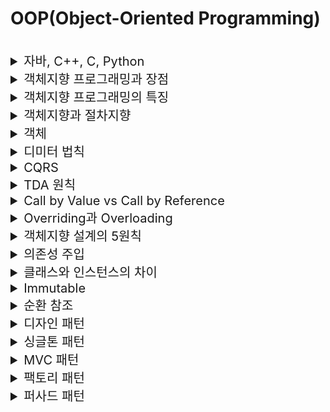 # OOP(Object-Oriented Programming)

<br>

<details>
<summary style="font-size:20px">자바, C++, C, Python</summary>
<div markdown="1">

* 자바: 컴파일 언어(코드 전체를 한번에 번역), 객체지향 언어, 기본 단위가 Class, 거의 완전한 OOP, 가상머신에서 실행하여 OS와 독립적, 가비지 콜렉션 지원
* C++: 컴파일 언어, 객체지향 언어, C의 상위 호환으로 절차지향이 섞임, 각 OS에 맞는 기계어로 변환해 실행(속도 빠름), 메모리를 직접 관리할 수 있음
* C: 컴파일 언어, 절차지향 언어
* Python: 인터프리터 언어(코드를 한줄씩 번역해 실행), 객체지향 언어, C언어를 기반으로 한 언어로 머신러닝, 빅데이터 등의 분야에서 많이 사용

</div>
</details>


<details>
<summary style="font-size:20px">객체지향 프로그래밍과 장점</summary>
<div markdown="1">

* 프로그래밍에서 필요한 데이터를 `추상화`시켜 상태와 행위를 가진 `객체`를 만들고 그 객체들 간의 유기적인 `상호작용`을 통해 로직을 구성하는 프로그래밍 방식
* `추상화`가 쉽고 `상속`을 통해 코드 `재산성성`을 높일 수 있으며 객체 단위로 코드가 나눠져 있기 때문에 `디버깅과 유지보수`에 용이

</div>
</details>

<details>
<summary style="font-size:20px">객체지향 프로그래밍의 특징</summary>
<div markdown="1">

* `추상화`: 사물의 불필요한 부분을 제거하고 공통된 특징만 추출하여 이해하기 쉽게 만드는 작업
  * 하위클래스들에 존재하는 공통적인 메소드를 `인터페이스`로 정의
* `캡슐화`: 속성과 기능을 멤버 변수와 멤버 함수로 만들어 클래스라는 캡슐에 넣음
  * 목적: 소스 코드의 수정없는 재활용
  * 외부 사용자는 클래스의 세부 구현에 대해 알 필요X
  * `정보 은닉`: 접근지정자 `private`으로 멤버 변수 선언, 해당 변수에 접근하는 별도의 함수 정의
* `상속`: 부모 클래스의 기능을 모두 또는 일부 수정하여 자식 클래스가 사용하는 것
  * 코드 재사용
* `다형성`: 같은 메서드가 각각의 객체에서 서로 다른 방법으로 응답, `상속`에서 효과를 발휘, 하나의 변수명/함수명 등이 상황에 따라서 다르게 동작하는 것
  * 부모 클래스: 추상 클래스, 함수: 추상 함수
  * 자식 클래스: draw 함수를 자신의 목적에 맞게, 서로 다른 방법으로 구현 / ex) 삼각형, 사각형 그리기

</div>
</details>


<details>
<summary style="font-size:20px">객체지향과 절차지향</summary>
<div markdown="1">

* 객체지향: 객체별 개별 코딩, 클래스를 이용해 기능별로 구성 가능, 실행 속도 느림, Java -> 상태 보관
* 절차지향: 해야 할 작업을 순서대로 코딩, 함수 단위로 구성, 실행 속도 빠름, C

</div>
</details>


<details>
<summary style="font-size:20px">객체</summary>
<div markdown="1">

#### 객체
* 데이터(변수)와 데이터의 동작(함수, 절차, 기능)을 모두 포함한 개념

#### 객체의 종류
- VO(Value Object): 불변 객체, 동일하게 생성된 VO는 항상 동일한 상태여야하며 인스턴스화된 VO는 항상 유효한 값을 리턴해야함
- DTO(Data Transfer Object): 데이터 전송 객체, 상태를 보호하지 않으며 모든 속성을 노출하는 객체
- Entity: 유일한 식별자가 있는 객체로 보통 데이터 베이스에 저장
- DAO(Data Access Object, Repository): 데이터 베이스에 접근할 때 사용하는 추상 객체
- BO(Business Object, Service): 비지니스 로직이 들어있는 객체
  
</div>
</details>

<details>
<summary style="font-size:20px">디미터 법칙</summary>
<div markdown="1">

* 디미터 법칙: 최소 지식의 법칙, 모듈은 자신이 조작하는 객체의 속사정을 몰라야한다는 원칙

</div>
</details>

<details>
<summary style="font-size:20px">CQRS</summary>
<div markdown="1">

* CQRS(Command and Query Responsibility Segregtaion): 하나의 메소드는 명령이나 쿼리여야하며 두 가지 기능을 모두 가져서는 안된다는 이론으로 명령은 객체의 상태를 변경할 수 있지만 값을 반환하지 않고 쿼리는 값을 반환하지만 객체를 변경하지 않음

</div>
</details>

<details>
<summary style="font-size:20px">TDA 원칙</summary>
<div markdown="1">

* TDA 원칙(Tell Dont Ask): 물어보지 말고 그냥 시켜라, 객체와 객체가 협력하는 경우 다른 객체의 정보를 요구하지 말고 그냥 행위하도록 시키라는 의미

</div>
</details>

<details>
<summary style="font-size:20px"> Call by Value vs Call by Reference</summary>
<div markdown="1">

* `값을 복사`를 하여 처리하는지 `직접 참조`하는지의 차이
* Call by Value: 인자로 받은 값을 복사하여 처리
* Call by Reference: 인자로 받은 값의 주소를 참조하여 직접 값에 영향을 줌

</div>
</details>


<details>
<summary style="font-size:20px">Overriding과 Overloading</summary>
<div markdown="1">

* 오버라이딩: 부모 클래스에 존재하는 메서드를 자식 클래스에서 재정의하는 것
```java
SuperClass super = new SubClass();
super.function(); // SubClass의 함수 실행
```

* 오버로딩: 같은 이름의 메소드를 여러 개 정의, 매개변수의 타입이나 개수가 달라야 함

</div>
</details>


<details>
<summary style="font-size:20px">객체지향 설계의 5원칙</summary>
<div markdown="1">

* `SRP(Single Responsibility Principle)`: 단일 책임 원칙, 클래스는 단 하나의 책임을 가져야 하며 클래스를 변경하는 이유는 단 하나의 이유이어야 한다.
* `OCP(Open-Closed Principle)`: 개방-폐쇄 원칙, 확장에는 열려 있어야 하고 변경에는 닫혀 있어야 한다.
  * 추상화(인터페이스)
* `LSP(Liskov Substitution Principle)`: 리스코프 치환 원칙, 상위 타입의 객체를 하위 타입의 객체로 치환해도 상위 타입을 사용하는 프로그램은 정상적으로 동작해야 한다.
  * 자식 클래스는 언제나 자신의 부모 클래스를 대체할 수 있다는 원칙이다
  * 자식 클래스가 부모 클래스의 기존 메소드의 의미를 해치지는 않는다.
  * 보통 상속보단 컴포지션을 사용해라.
* `ISP(Interface Segregation Principle)`: 인터페이스 분리 원칙, 인터페이스는 그 인터페이스를 사용하는 클라이언트를 기준으로 분리해야 한다.
  * 인터페이스는 public으로 선언된 메서드이다.
  * 자신이 사용하지 않는 인터페이스는 구현하지 말아야 한다는 원칙
  * 일반적인 한 개의 인터페이스보다 구체적인 여러가지의 인터페이스를 구현하는 원칙
* `DIP(Dependency Inversion Principle)`: 의존 역전 원칙, 고수준 모듈은 저수준 모듈의 구현에 의존해서는 안된다.
  * 의존성(다른 객체나 함수를 사용하는 것)
  * 변하지 않는 객체에 의존한다.
  * 상위 클래스, 인터페이스, 추상 클래스일수록 변하지 않을 가능성이 높기에 하위 클래스나 구체(concrete) 클래스가 아닌 상위 클래스, 인터페이스, 추상 클래스에 의존한다.

</div>
</details>

<details>
<summary style="font-size:20px">의존성 주입</summary>
<div markdown="1">

#### 의존성 주입
* 의존성에 필요한 값을 외부에서 파라미터로 받아 넣어주는 것

#### 객체 생성 시의 의존성 주입의 방법
* 수정자 주입: Setter를 통해서 필드에 의존성을 주입하는 것
* 생성자 주입: 생성자를 호츨 할 때 의존성을 주입하는 것
* 필드 주입: DI 프레임워크가 필수적으로 필요한 방법으로 필드에 맞는 프레임워크에 의해 의존성을 주입하는 것

</div>
</details>


<details>
<summary style="font-size:20px">클래스와 인스턴스의 차이</summary>
<div markdown="1">

* 클래스는 객체를 만들기 위한 템플릿, 객체는 클래스라는 템플릿을 토대로 `메모리에 할당한 실체`
* 클래스: `객체를 만드는 틀`, 객체의 속성과 기능(행위)을 정의
* 객체: `클래스라는 틀에서 생겨난 실체`, 속성(멤버 변수)과 기능(메소드, 함수)의 집합

</div>
</details>


<details>
<summary style="font-size:20px">Immutable</summary>
<div markdown="1">

* 생성 후 변경 불가한 객체로 변경을 하려면 복사 이후 변경해야함

</div>
</details>

<details>
<summary style="font-size:20px">순환 참조</summary>
<div markdown="1">

* 순환 참조: 각각의 객체가 서로를 참조하고 있는 상태로 객체를 Serializable을 불가능하게 만들고 JPA의 mappedby에서 신경을 추가로 써야함

</div>
</details>

<details>
<summary style="font-size:20px">디자인 패턴</summary>
<div markdown="1">

* 소프트웨어 코드 작성 시에 생기는 `공통적인 문제를 해결하는데 도움이 되는 코드 패턴`

</div>
</details>


<details>
<summary style="font-size:20px">싱글톤 패턴</summary>
<div markdown="1">

* 전체 프로그램에서 `단 1개의 객체`를 생생하고 공유하는 코드 패턴
* 한번의 객체 생성으로 `재사용`이 가능하기 때문에 메모리 낭비를 방지하고 객체가 `전역성`을 띄기 때문에 공유가 용이

</div>
</details>


<details>
<summary style="font-size:20px">MVC 패턴</summary>
<div markdown="1">

* Model, View, Controller라고 하는 컴포넌트로 분리하여 `비지니스 처리 로직`과 사용자 `인터페이스 요소`를 분리시켜 서로 영향없이 개발하기 수월

</div>
</details>


<details>
<summary style="font-size:20px">팩토리 패턴</summary>
<div markdown="1">

* 팩토리 패턴은 클래스의 `인스턴스를 만드는 것을 서브클래스에서 결정하는 패턴`으로 팩토리 메서드 패턴과 추상 팩토리 패턴으로 구체화됨
* 팩토리 메서드 패턴: 객체를 생성하기 위한 인터페이스를 정의하는데, 어떤 클래스의 인스턴스를 만들지는 `서브클래스`에서 결정
* 추상 팩토리 패턴: 인터페이스를 이용하여 서로 연관된, 또는 의존하는 객체를 구상 클래스를 지정하지 않고도 생성

</div>
</details>

<details>
<summary style="font-size:20px">퍼사드 패턴</summary>
<div markdown="1">

* 
</div>
</details>


